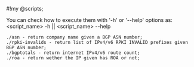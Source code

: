 #!my @scripts;

You can check how to execute them with '-h' or '--help' options as:
<script_name> -h || <script_name> --help

```
./asn - return company name given a BGP ASN number;
./rpki-invalids - return list of IPv4/v6 RPKI INVALID prefixes given BGP ASN number;
./bgptotals - return internet IPv4/v6 route count;
./roa - return wether the IP given has ROA or not;
```
